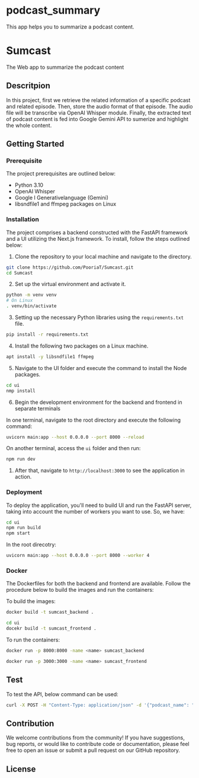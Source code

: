 # podcast_summary

This app helps you to summarize a podcast content. 

# Sumcast

The Web app to summarize the podcast content

## Descritpion

In this project, first we retrieve the related information of a specific podcast and related episode. Then, store the audio format of that episode. The audio file will be transcribe via OpenAI Whisper module. Finally, the extracted text of podcast content is fed into Google Gemini API to sumerize and highlight the whole content.

## Getting Started

### Prerequisite 

The project prerequisites are outlined below:

- Python 3.10 
- OpenAI Whisper
- Google I Generativelanguage (Gemini)
- libsndfile1 and ffmpeg packages on Linux

### Installation 

The project comprises a backend constructed with the FastAPI framework and a UI utilizing the Next.js framework. To install, follow the steps outlined below:

1. Clone the repository to your local machine and navigate to the directory.

```bash
git clone https://github.com/PooriaT/Sumcast.git
cd Sumcast
```

2. Set up the virtual environment and activate it. 

```bash
python -m venv venv
# On Linux
. venv/bin/activate
```

3. Setting up the necessary Python libraries using the `requirements.txt` file.

```bash
pip install -r requirements.txt
```

4. Install the following two packages on a Linux machine.

```bash 
apt install -y libsndfile1 ffmpeg 
```

5. Navigate to the UI folder and execute the command to install the Node packages.

```bash
cd ui 
nmp install 
```

6. Begin the development environment for the backend and frontend in separate terminals

In one terminal, navigate to the root directory and execute the following command:

```bash
uvicorn main:app --host 0.0.0.0 --port 8000 --reload 
```

On another terminal, access the `ui` folder and then run:

```bash
npm run dev
```

1. After that, navigate to `http://localhost:3000` to see the application in action.

### Deployment

To deploy the application, you'll need to build UI and run the FastAPI server, taking into account the number of workers you want to use. So, we have:

```bash
cd ui
npm run build
npm start
```

In the root direcotry:

```bash
uvicorn main:app --host 0.0.0.0 --port 8000 --worker 4
```

### Docker

The Dockerfiles for both the backend and frontend are available. Follow the procedure below to build the images and run the containers:

To build the images:

```bash
docker build -t sumcast_backend .
```
```bash
cd ui 
docekr build -t sumcast_frontend .
```

To run the containers:

```bash
docker run -p 8000:8000 -name <name> sumcast_backend
```

```bash
docker run -p 3000:3000 -name <name> sumcast_frontend
```

## Test

To test the API, below command can be used:

```bash
curl -X POST -H "Content-Type: application/json" -d '{"podcast_name": "startalk", "episode_name": "This is Your Brain on social media with anna lembke, MD"}' http://localhost:8000/api/summarize/
```

## Contribution

We welcome contributions from the community! If you have suggestions, bug reports, or would like to contribute code or documentation, please feel free to open an issue or submit a pull request on our GitHub repository.

## License